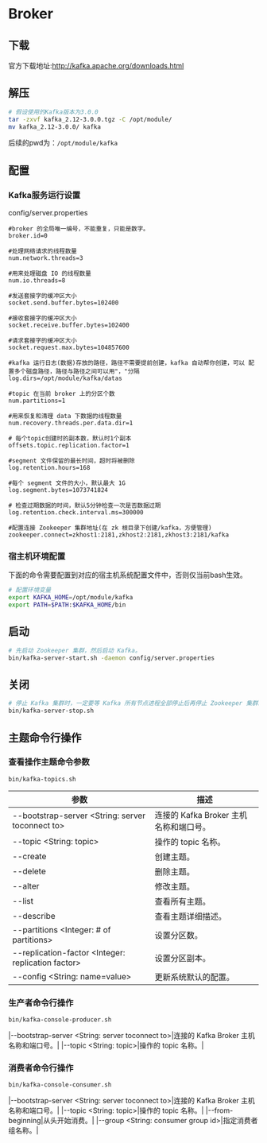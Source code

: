 # Broker

## 下载
官方下载地址:http://kafka.apache.org/downloads.html

## 解压
```bash
# 假设使用的Kafka版本为3.0.0
tar -zxvf kafka_2.12-3.0.0.tgz -C /opt/module/
mv kafka_2.12-3.0.0/ kafka
```

后续的pwd为：`/opt/module/kafka`

## 配置

### Kafka服务运行设置
config/server.properties
```properties
#broker 的全局唯一编号，不能重复，只能是数字。
broker.id=0

#处理网络请求的线程数量
num.network.threads=3

#用来处理磁盘 IO 的线程数量
num.io.threads=8

#发送套接字的缓冲区大小
socket.send.buffer.bytes=102400

#接收套接字的缓冲区大小
socket.receive.buffer.bytes=102400

#请求套接字的缓冲区大小
socket.request.max.bytes=104857600

#kafka 运行日志(数据)存放的路径，路径不需要提前创建，kafka 自动帮你创建，可以 配置多个磁盘路径，路径与路径之间可以用"，"分隔
log.dirs=/opt/module/kafka/datas

#topic 在当前 broker 上的分区个数
num.partitions=1

#用来恢复和清理 data 下数据的线程数量
num.recovery.threads.per.data.dir=1

# 每个topic创建时的副本数，默认时1个副本
offsets.topic.replication.factor=1

#segment 文件保留的最长时间，超时将被删除
log.retention.hours=168

#每个 segment 文件的大小，默认最大 1G
log.segment.bytes=1073741824

# 检查过期数据的时间，默认5分钟检查一次是否数据过期
log.retention.check.interval.ms=300000

#配置连接 Zookeeper 集群地址(在 zk 根目录下创建/kafka，方便管理)
zookeeper.connect=zkhost1:2181,zkhost2:2181,zkhost3:2181/kafka
```

### 宿主机环境配置
下面的命令需要配置到对应的宿主机系统配置文件中，否则仅当前bash生效。
```bash
# 配置环境变量
export KAFKA_HOME=/opt/module/kafka
export PATH=$PATH:$KAFKA_HOME/bin 
```

## 启动
```bash
# 先启动 Zookeeper 集群，然后启动 Kafka。
bin/kafka-server-start.sh -daemon config/server.properties
```

## 关闭
```bash
# 停止 Kafka 集群时，一定要等 Kafka 所有节点进程全部停止后再停止 Zookeeper 集群。因为 Zookeeper 集群当中记录着 Kafka 集群相关信息，Zookeeper 集群一旦先停止，Kafka 集群就没有办法再获取停止进程的信息，只能手动杀死 Kafka 进程了。
bin/kafka-server-stop.sh
```



## 主题命令行操作

### 查看操作主题命令参数
```
bin/kafka-topics.sh
```

|参数|描述|
|---|---|
|--bootstrap-server <String: server toconnect to>|连接的 Kafka Broker 主机名称和端口号。|
|--topic <String: topic>|操作的 topic 名称。|
|--create|创建主题。|
|--delete|删除主题。|
|--alter|修改主题。|
|--list|查看所有主题。|
|--describe|查看主题详细描述。|
|--partitions <Integer: # of partitions>|设置分区数。|
|--replication-factor <Integer: replication factor>|设置分区副本。|
|--config <String: name=value>|更新系统默认的配置。|


### 生产者命令行操作
```
bin/kafka-console-producer.sh
```
|--bootstrap-server <String: server toconnect to>|连接的 Kafka Broker 主机名称和端口号。|
|--topic <String: topic>|操作的 topic 名称。|

### 消费者命令行操作
```
bin/kafka-console-consumer.sh
```
|--bootstrap-server <String: server toconnect to>|连接的 Kafka Broker 主机名称和端口号。|
|--topic <String: topic>|操作的 topic 名称。|
|--from-beginning|从头开始消费。|
|--group <String: consumer group id>|指定消费者组名称。|







